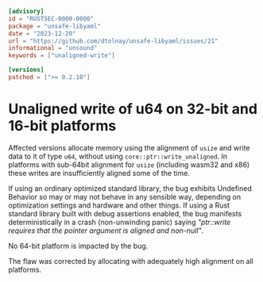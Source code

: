 ```toml
[advisory]
id = "RUSTSEC-0000-0000"
package = "unsafe-libyaml"
date = "2023-12-20"
url = "https://github.com/dtolnay/unsafe-libyaml/issues/21"
informational = "unsound"
keywords = ["unaligned-write"]

[versions]
patched = [">= 0.2.10"]
```

# Unaligned write of u64 on 32-bit and 16-bit platforms

Affected versions allocate memory using the alignment of `usize` and write data
to it of type `u64`, without using `core::ptr::write_unaligned`. In platforms
with sub-64bit alignment for `usize` (including wasm32 and x86) these writes
are insufficiently aligned some of the time.

If using an ordinary optimized standard library, the bug exhibits Undefined
Behavior so may or may not behave in any sensible way, depending on
optimization settings and hardware and other things. If using a Rust standard
library built with debug assertions enabled, the bug manifests deterministically
in a crash (non-unwinding panic) saying _"ptr::write requires that the pointer
argument is aligned and non-null"_.

No 64-bit platform is impacted by the bug.

The flaw was corrected by allocating with adequately high alignment on all
platforms.
